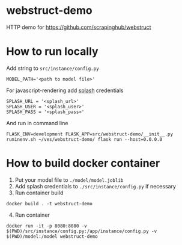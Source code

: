 # webstruct-demo
HTTP demo for https://github.com/scrapinghub/webstruct

# How to run locally

Add string to `src/instance/config.py`

```
MODEL_PATH='<path to model file>'
```

For javascript-rendering add [splash](https://splash.readthedocs.io/en/stable/index.html) credentials

```
SPLASH_URL = '<splash_url>'
SPLASH_USER = '<splash_user>'
SPLASH_PASS = '<splash_pass>'
```

And run in command line

```
FLASK_ENV=development FLASK_APP=src/webstruct-demo/__init__.py runinenv.sh ~/ves/webstruct-demo/ flask run --host=0.0.0.0
```

# How to build docker container

1. Put your model file to `./model/model.joblib`
2. Add splash credentials to `./src/instance/config.py` if necessary
3. Run container build

```
docker build . -t webstruct-demo
```

4. Run container

```
docker run -it -p 8080:8080 -v $(PWD)/src/instance/config.py:/app/instance/config.py -v $(PWD)/model:/model webstruct-demo
```
